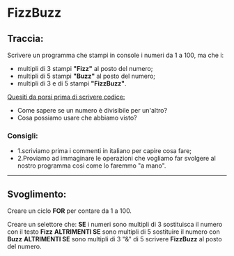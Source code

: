 # FizzBuzz  

## Traccia:

Scrivere un programma che stampi in console i numeri da 1 a 100,
ma che i:

- multipli di 3 stampi **"Fizz"** al posto del numero;
- multipli di 5 stampi **"Buzz"** al posto del numero;
- multipli di 3 e di 5 stampi **"FizzBuzz"**.

<u>Quesiti da porsi prima di scrivere codice:</u>

- Come sapere se un numero è divisibile per un'altro?
- Cosa possiamo usare che abbiamo visto?

### Consigli:

- 1.scriviamo prima i commenti in italiano per capire cosa fare;
- 2.Proviamo ad immaginare le operazioni che vogliamo far svolgere al nostro programma così come lo faremmo "a mano".

-----------------------------------------------
## Svoglimento:
Creare un ciclo **FOR** per contare da 1 a 100.

Creare un selettore che:
**SE** i numeri sono multipli di 3 sostituisca il numero con il testo **Fizz**
**ALTRIMENTI SE** sono multipli di 5 sostituire il numero con **Buzz**
**ALTRIMENTI SE** sono multipli di 3 "&" di 5 scrivere **FizzBuzz** al posto del numero.